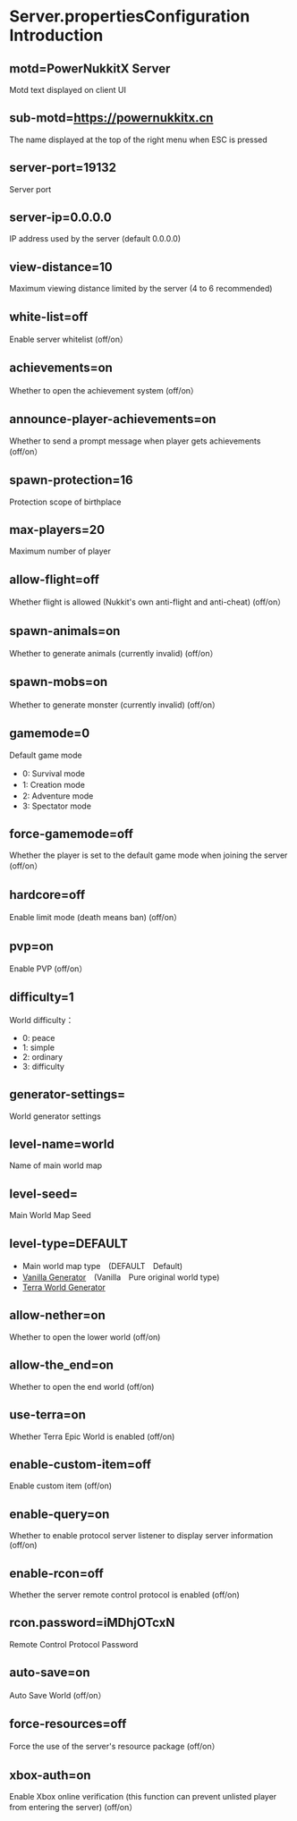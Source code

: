 # Server.propertiesConfiguration Introduction
## motd=PowerNukkitX Server
Motd text displayed on client UI
## sub-motd=https://powernukkitx.cn
The name displayed at the top of the right menu when ESC is pressed
## server-port=19132
Server port
## server-ip=0.0.0.0
IP address used by the server (default 0.0.0.0)
## view-distance=10
Maximum viewing distance limited by the server (4 to 6 recommended)
## white-list=off
Enable server whitelist (off/on）
## achievements=on
Whether to open the achievement system (off/on）
## announce-player-achievements=on
Whether to send a prompt message when player gets achievements (off/on）
## spawn-protection=16
Protection scope of birthplace
## max-players=20
Maximum number of player
## allow-flight=off
Whether flight is allowed (Nukkit's own anti-flight and anti-cheat) (off/on）
## spawn-animals=on
Whether to generate animals (currently invalid) (off/on）
## spawn-mobs=on
Whether to generate monster (currently invalid) (off/on）
## gamemode=0
Default game mode
- 0: Survival mode　
- 1: Creation mode　
- 2: Adventure mode　
- 3: Spectator mode 
## force-gamemode=off
Whether the player is set to the default game mode when joining the server (off/on）
## hardcore=off
Enable limit mode (death means ban) (off/on）
## pvp=on
Enable PVP (off/on）
## difficulty=1
World difficulty：
- 0: peace
- 1: simple
- 2: ordinary
- 3: difficulty
## generator-settings=
World generator settings
## level-name=world
Name of main world map
## level-seed=
Main World Map Seed
## level-type=DEFAULT
- Main world map type　(DEFAULT　Default)
- [Vanilla Generator](https://github.com/KCodeYT/VanillaGenerator)　(Vanilla　Pure original world type)
- [Terra World Generator](../faq/Terra问题.html)
## allow-nether=on
Whether to open the lower world (off/on)
## allow-the_end=on
Whether to open the end world (off/on)
## use-terra=on
Whether Terra Epic World is enabled (off/on)
## enable-custom-item=off
Enable custom item (off/on)
## enable-query=on
Whether to enable protocol server listener to display server information (off/on)
## enable-rcon=off
Whether the server remote control protocol is enabled (off/on)
## rcon.password=iMDhjOTcxN
Remote Control Protocol Password
## auto-save=on
Auto Save World (off/on）
## force-resources=off
Force the use of the server's resource package (off/on）
## xbox-auth=on
Enable Xbox online verification (this function can prevent unlisted player from entering the server) (off/on）
